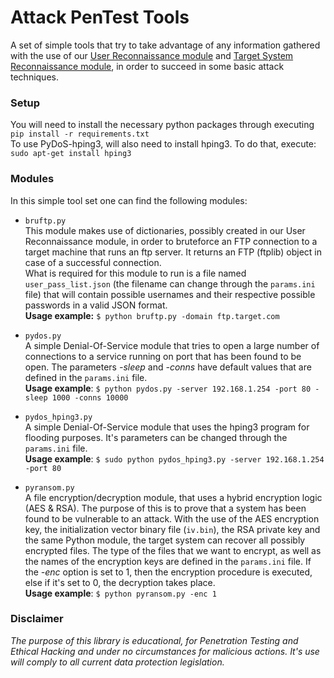 # Attack PenTest Tools

A set of simple tools that try to take advantage of any information gathered with the use of our [User Reconnaissance module](https://github.com/eellak/gsoc2018-pypen/tree/master/user_reconnaissance) and [Target System Reconnaissance module](https://github.com/eellak/gsoc2018-pypen/tree/master/target_system_reconnaissance), in order to succeed in some basic attack techniques.

### Setup

You will need to install the necessary python packages through executing  
`pip install -r requirements.txt`  
To use PyDoS-hping3, will also need to install hping3. To do that, execute: `sudo apt-get install hping3` 

### Modules

In this simple tool set one can find the following modules:

* `bruftp.py`  
This module makes use of dictionaries, possibly created in our User Reconnaissance module, in order to bruteforce an FTP connection to a target machine that runs an ftp server. It returns an FTP (ftplib) object in case of a successful connection.  
What is required for this module to run is a file named `user_pass_list.json` (the filename can change through the `params.ini` file) that will contain possible usernames and their respective possible passwords in a valid JSON format.  
**Usage example:** `$ python bruftp.py -domain ftp.target.com`

* `pydos.py`  
A simple Denial-Of-Service module that tries to open a large number of connections to a service running on port that has been found to be open. The parameters *-sleep* and *-conns* have default values that are defined in the `params.ini` file.   
**Usage example**: `$ python pydos.py -server 192.168.1.254 -port 80 -sleep 1000 -conns 10000`

* `pydos_hping3.py`  
A simple Denial-Of-Service module that uses the hping3 program for flooding purposes. It's parameters can be changed through the `params.ini` file.     
**Usage example**: `$ sudo python pydos_hping3.py -server 192.168.1.254 -port 80`

* `pyransom.py`  
A file encryption/decryption module, that uses a hybrid encryption logic (AES & RSA). The purpose of this is to prove that a system has been found to be vulnerable to an attack. With the use of the AES encryption key, the initialization vector binary file (`iv.bin`), the RSA private key and the same Python module, the target system can recover all possibly encrypted files. The type of the files that we want to encrypt, as well as the names of the encryption keys are defined in the `params.ini` file. If the *-enc* option is set to 1, then the encryption procedure is executed, else if it's set to 0, the decryption takes place.  
**Usage example**: `$ python pyransom.py -enc 1`

### Disclaimer

*The purpose of this library is educational, for Penetration Testing and Ethical Hacking and under no circumstances for malicious actions. It's use will comply to all current data protection legislation.*
